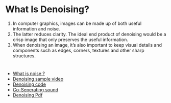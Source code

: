 # What Is Denoising?
  1. In computer graphics, images can be made up of both useful information and noise. 
  2. The latter reduces clarity. The ideal end product of denoising would be a crisp image that only preserves the useful information.
  3.  When denoising an image, it’s also important to keep visual details and components such as edges, corners, textures and other sharp structures.
#



- [What is noise ?](https://textdoc.co/lcO5ZYuMosiWIXFn)
- [Denoising sample video](https://youtu.be/OC637pfAJs8)
- [Denoising code](https://github.com/madhavmk/Noise2Noise-audio_denoising_without_clean_training_data)
- [Co-Seperating sound](https://youtu.be/Tdm5K65WL2I)
- [Denoising Pdf](https://openaccess.thecvf.com/content_ECCV_2018/papers/Ruohan_Gao_Learning_to_Separate_ECCV_2018_paper.pdf)